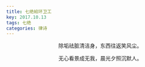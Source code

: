 ```yaml
---
title: 七绝給环卫工
key: 2017.10.13
tags: 七绝
categories: 律诗
---
```


<p align="center">除垢祛脏清洁身，东西往返笑风尘。
</p>
<p align="center">无心看景成无我，晨光夕照沉默人。
</p>
<p align="center"></br>
</p>
